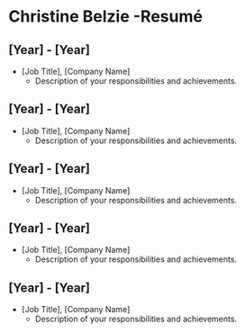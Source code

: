 # Christine Belzie -Resumé

## [Year] - [Year]

- [Job Title], [Company Name]
  - Description of your responsibilities and achievements.

## [Year] - [Year]

- [Job Title], [Company Name]
  - Description of your responsibilities and achievements.

## [Year] - [Year]

- [Job Title], [Company Name]
  - Description of your responsibilities and achievements.

## [Year] - [Year]

- [Job Title], [Company Name]
  - Description of your responsibilities and achievements.

## [Year] - [Year]

- [Job Title], [Company Name]
  - Description of your responsibilities and achievements.
